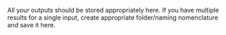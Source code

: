 All your outputs should be stored appropriately here. If you have multiple results for a single input, create appropriate folder/naming nomenclature and save it here.
